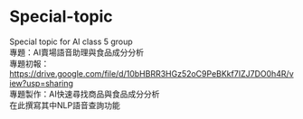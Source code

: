 # Special-topic
Special topic for AI class 5 group
<br />
專題：AI賣場語音助理與食品成分分析
<br />
專題初報：https://drive.google.com/file/d/10bHBRR3HGz52oC9PeBKkf7IZJ7DO0h4R/view?usp=sharing
<br />
專題製作：AI快速尋找商品與食品成分分析
<br />
在此撰寫其中NLP語音查詢功能
